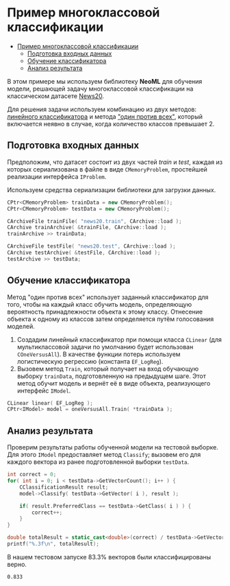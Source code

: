 # Пример многоклассовой классификации

<!-- TOC -->

- [Пример многоклассовой классификации](#пример-многоклассовой-классификации)
	- [Подготовка входных данных](#подготовка-входных-данных)
	- [Обучение классификатора](#обучение-классификатора)
	- [Анализ результата](#анализ-результата)

<!-- /TOC -->

В этом примере мы используем библиотеку **NeoML** для обучения модели, решающей задачу многоклассовой классификации на классическом датасете [News20](https://archive.ics.uci.edu/ml/datasets/Twenty+Newsgroups).

Для решения задачи используем комбинацию из двух методов: [линейного классификатора](../API/ClassificationAndRegression/Linear.md)
и метода ["один против всех"](../API/ClassificationAndRegression/OneVersusAll.md), который включается неявно в случае, когда количество классов превышает 2.

## Подготовка входных данных

Предположим, что датасет состоит из двух частей *train* и *test*, каждая из которых сериализована в файле в виде `CMemoryProblem`, простейшей реализации интерфейса `IProblem`.

Используем средства сериализации библиотеки для загрузки данных.
```c++
CPtr<CMemoryProblem> trainData = new CMemoryProblem();
CPtr<CMemoryProblem> testData = new CMemoryProblem();

CArchiveFile trainFile( "news20.train", CArchive::load );
CArchive trainArchive( &trainFile, CArchive::load );
trainArchive >> trainData;

CArchiveFile testFile( "news20.test", CArchive::load );
CArchive testArchive( &testFile, CArchive::load );
testArchive >> testData;
```

## Обучение классификатора

Метод "один против всех" использует заданный классификатор для того, чтобы на каждый класс обучить модель, определяющую вероятность принадлежности объекта к этому классу. Отнесение объекта к одному из классов затем определяется путём голосования моделей.

1. Создадим линейный классификатор при помощи класса `CLinear` (для мультиклассовой задачи по умолчанию будет использован `COneVersusAll`). В качестве функции потерь используем логистическую регрессию (константа `EF_LogReg`).
2. Вызовем метод `Train`, который получает на вход обучающую выборку `trainData`, подготовленную на предыдущем шаге. Этот метод обучит модель и вернёт её в виде объекта, реализующего интерфейс `IModel`.

```c++
CLinear linear( EF_LogReg );
CPtr<IModel> model = oneVersusAll.Train( *trainData );
```

## Анализ результата

Проверим результаты работы обученной модели на тестовой выборке. Для этого `IModel` предоставляет метод `Classify`; вызовем его для каждого вектора из ранее подготовленной выборки `testData`.

```c++
int correct = 0;
for( int i = 0; i < testData->GetVectorCount(); i++ ) {
	CClassificationResult result;
	model->Classify( testData->GetVector( i ), result );

	if( result.PreferredClass == testData->GetClass( i ) ) {
		correct++;
	}
}

double totalResult = static_cast<double>(correct) / testData->GetVectorCount();
printf("%.3f\n", totalResult);
```

В нашем тестовом запуске 83.3% векторов были классифицированы верно.

```
0.833
```